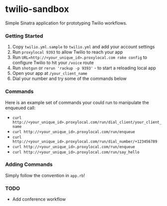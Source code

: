 twilio-sandbox
==============

Simple Sinatra application for prototyping Twilio workflows.

### Getting Started

1. Copy `twilio.yml.sample` to `twilio.yml` and add your account settings
2. Run `proxylocal 9393` to allow Twilio to reach your app
3. Run `URL=http://<your_unique_id>.proxylocal.com rake config` to configure Twilio to hit your `/voice` route
4. Run `shotgun` or `rerun 'rackup -p 9393'` - to start a reloading local app
5. Open your app at `/your_client_name`
5. Dial your number and try some of the commands below

### Commands

Here is an example set of commands your could run to manipulate the enqueued call:

- `curl http://<your_unique_id>.proxylocal.com/run/dial_client/your_client_name`
- `curl http://<your_unique_id>.proxylocal.com/run/enqueue`
- `curl http://<your_unique_id>.proxylocal.com/run/dial_number/+123456789`
- `curl http://<your_unique_id>.proxylocal.com/run/enqueue`
- `curl http://<your_unique_id>.proxylocal.com/run/say_hello`

### Adding Commands

Simply follow the convention in `app.rb`!

### TODO

- Add conference workflow

